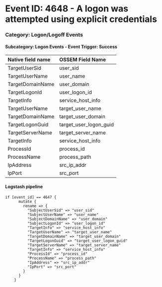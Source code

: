# Event ID: 4648 - A logon was attempted using explicit credentials
### Category: Logon/Logoff Events
#### Subcategory: Logon Events - Event Trigger: Success

|Native field name            |OSSEM Field Name                   |
|:----------------------------|:----------------------------------|
| TargetUserSid               | user_sid                          |
| TargetUserName              | user_name                         |
| TargetDomainName            | user_domain                       |
| TargetLogonId               | user_logon_id                     |
| TargetInfo                  | service_host_info                 |
| TargetUserName              | target_user_name                  |
| TargetDomainName            | target_user_domain                |
| TargetLogonGuid             | target_user_logon_guid            |
| TargetServerName            | target_server_name                |
| TargetInfo                  | service_host_info                 |
| ProcessId                   | process_id                        |
| ProcessName                 | process_path                      |
| IpAddress                   | src_ip_addr                       |
| IpPort                      | src_port                          |



#### Logstash pipeline

```
if [event_id] == 4647 {
      mutate {
        rename => {
          "SubjectUserSid" => "user_sid"
          "SubjectUserName" => "user_name"
          "SubjectDomainName" => "user_domain"
          "SubjectLogonId" => "user_logon_id"
          "TargetInfo" => "service_host_info"
          "TargetUserName" => "target_user_name"
          "TargetDomainName" => "target_user_domain"
          "TargetLogonGuid" => "target_user_logon_guid"
          "TargetServerName" => "target_server_name"
          "TargetInfo" => "service_host_info"
          "ProcessId" => "process_id"
          "ProcessName" => "process_path"
          "IpAddress" => "src_ip_addr"
          "IpPort" => "src_port"
        }
      }
    }
```